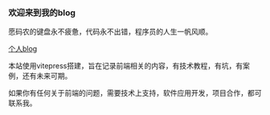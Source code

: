 ### 欢迎来到我的blog
愿码农的键盘永不疲惫，代码永不出错，程序员的人生一帆风顺。

[个人blog](https://www.mazhanghua.com)

本站使用vitepress搭建，旨在记录前端相关的内容，有技术教程，有坑，有案例，还有未来可期。

如果你有任何关于前端的问题，需要技术上支持，软件应用开发，项目合作，都可联系我。
